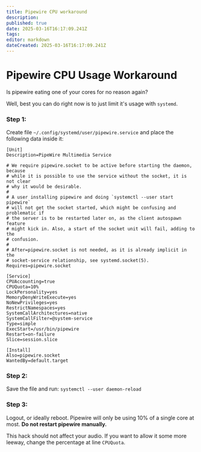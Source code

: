 ```yaml
---
title: Pipewire CPU workaround
description: 
published: true
date: 2025-03-16T16:17:09.241Z
tags: 
editor: markdown
dateCreated: 2025-03-16T16:17:09.241Z
---
```


# Pipewire CPU Usage Workaround
Is pipewire eating one of your cores for no reason again?

Well, best you can do right now is to just limit it's usage with `systemd`.

### Step 1:
Create file `~/.config/systemd/user/pipewire.service` and place the following data inside it:
```
[Unit]
Description=PipeWire Multimedia Service

# We require pipewire.socket to be active before starting the daemon, because
# while it is possible to use the service without the socket, it is not clear
# why it would be desirable.
#
# A user installing pipewire and doing `systemctl --user start pipewire`
# will not get the socket started, which might be confusing and problematic if
# the server is to be restarted later on, as the client autospawn feature
# might kick in. Also, a start of the socket unit will fail, adding to the
# confusion.
#
# After=pipewire.socket is not needed, as it is already implicit in the
# socket-service relationship, see systemd.socket(5).
Requires=pipewire.socket

[Service]
CPUAccounting=true
CPUQuota=10%
LockPersonality=yes
MemoryDenyWriteExecute=yes
NoNewPrivileges=yes
RestrictNamespaces=yes
SystemCallArchitectures=native
SystemCallFilter=@system-service
Type=simple
ExecStart=/usr/bin/pipewire
Restart=on-failure
Slice=session.slice

[Install]
Also=pipewire.socket
WantedBy=default.target
```

### Step 2:
Save the file and run: `systemctl --user daemon-reload`

### Step 3:
Logout, or ideally reboot. Pipewire will only be using 10% of a single core at most. **Do not restart pipewire manually.**

This hack should not affect your audio.
If you want to allow it some more leeway, change the percentage at line `CPUQuota`.